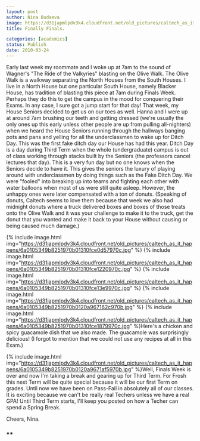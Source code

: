 ```yaml
---
layout: post
author: Nina Budaeva
image: https://d31japmlpdv3k4.cloudfront.net/old_pictures/caltech_as_it_happens/6a0105349b8251970b01310fce059c970c.jpg
title: Finally Finals.

categories: [academics]
status: Publish
date: 2010-03-24
---
```



Early last week my roommate and I woke up at 7am to the sound of Wagner's "The Ride of the Valkyries" blasting on the Olive Walk. The Olive Walk is a walkway separating the North Houses from the South Houses. I live in a North House but one particular South House, namely Blacker House, has tradition of blasting this piece at 7am during Finals Week. Perhaps they do this to get the campus in the mood for conquering their Exams. In any case, I sure got a jump start for that day!
That week, my House Seniors decided to get us on our toes as well. Hanna and I were up at around 7am brushing our teeth and getting dressed (we're usually the only ones up this early unless other people are up from pulling all-nighters) when we heard the House Seniors running through the hallways banging pots and pans and yelling for all the underclassmen to wake up for Ditch Day. This was the first fake ditch day our House has had this year. Ditch Day is a day during Third Term when the whole (undergraduate) campus is out of class working through stacks built by the Seniors (the professors cancel lectures that day). This is a very fun day but no one knows when the Seniors decide to have it. This gives the seniors the luxury of playing around with underclassmen by doing things such as the Fake Ditch Day. We were "fooled" into breaking up into teams and fighting each other with water balloons when most of us were still quite asleep. However, the unhappy ones were later compensated with a ton of donuts. (Speaking of donuts, Caltech seems to love them because that week we also had midnight donuts where a truck delivered boxes and boxes of those treats onto the Olive Walk and it was your challenge to make it to the truck, get the donut that you wanted and make it back to your House without causing or being caused much damage.)

{% include image.html img="https://d31japmlpdv3k4.cloudfront.net/old_pictures/caltech_as_it_happens/6a0105349b8251970b01310fce0d57970c.jpg" %}
{% include image.html img="https://d31japmlpdv3k4.cloudfront.net/old_pictures/caltech_as_it_happens/6a0105349b8251970b01310fce1220970c.jpg" %}
{% include image.html img="https://d31japmlpdv3k4.cloudfront.net/old_pictures/caltech_as_it_happens/6a0105349b8251970b01310fce13e9970c.jpg" %}
{% include image.html img="https://d31japmlpdv3k4.cloudfront.net/old_pictures/caltech_as_it_happens/6a0105349b8251970b0120a967162c970b.jpg" %}
{% include image.html img="https://d31japmlpdv3k4.cloudfront.net/old_pictures/caltech_as_it_happens/6a0105349b8251970b01310fce1879970c.jpg" %}Here's a chicken and spicy guacamole dish that we also made. The guacamole was surprisingly delicious! (I forgot to mention that we could not use any recipes at all in this Exam.)

{% include image.html img="https://d31japmlpdv3k4.cloudfront.net/old_pictures/caltech_as_it_happens/6a0105349b8251970b0120a9671af5970b.jpg" %}Well, Finals Week is over and now I'm taking a break and gearing up for Third Term. For Frosh this next Term will be quite special because it will be our first Term on grades. Until now we have been on Pass-Fail in absolutely all of our classes. It is exciting because we can't be really real Techers unless we have a real GPA!
Until Third Term starts, I'll keep you posted on how a Techer can spend a Spring Break.

Cheers,
Nina.

 

<h3 class="r">**</h3>
